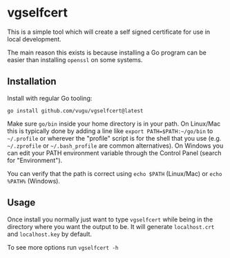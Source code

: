 # vgselfcert

This is a simple tool which will create a self signed certificate for use in local development.

The main reason this exists is because installing a Go program can be easier than installing `openssl` on some systems.

## Installation

Install with regular Go tooling:

```
go install github.com/vugu/vgselfcert@latest
```

Make sure `go/bin` inside your home directory is in your path.  On Linux/Mac this is typically done by adding a line like `export PATH=$PATH:~/go/bin` to `~/.profile` or wherever the "profile" script is for the shell that you use (e.g. `~/.zprofile` or `~/.bash_profile` are common alternatives).  On Windows you can edit your PATH environment variable through the Control Panel (search for "Environment").

You can verify that the path is correct using `echo $PATH` (Linux/Mac) or `echo %PATH%` (Windows).

## Usage

Once install you normally just want to type `vgselfcert` while being in the directory where you want the output to be.  It will generate `localhost.crt` and `localhost.key` by default.

To see more options run `vgselfcert -h`
